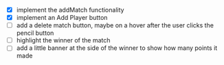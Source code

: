 - [x] implement the addMatch functionality
- [x] implement an Add Player button
- [ ] add a delete match button, maybe on a hover after the user clicks the pencil button
- [ ] highlight the winner of the match
- [ ] add a little banner at the side of the winner to show how many points it made